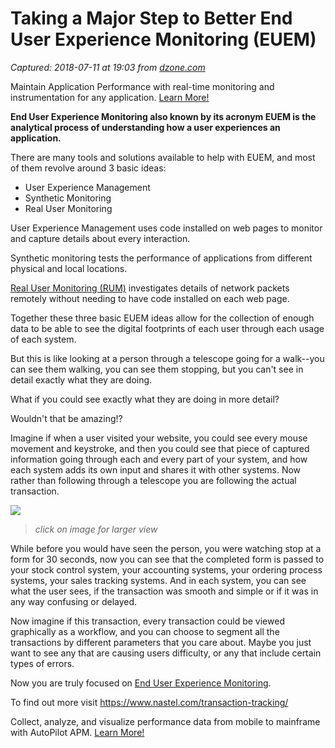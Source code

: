 # Taking a Major Step to Better End User Experience Monitoring (EUEM)

_Captured: 2018-07-11 at 19:03 from [dzone.com](https://dzone.com/articles/taking-a-major-step-to-better-end-user-experience?edition=386198&utm_source=Daily%20Digest&utm_medium=email&utm_campaign=Daily%20Digest%202018-07-11)_

Maintain Application Performance with real-time monitoring and instrumentation for any application. [Learn More!](https://dzone.com/go?i=281422&u=https%3A%2F%2Fwww.nastel.com%2Fapplication-performance-monitoring%2F%3Futm_source%3DDZone%26utm_medium%3DPrePostRoll%26utm_campaign%3DDZone2018%2520for%2520all%2520pre%2Fpost-roll%2520text%2520ads%3A)

**End User Experience Monitoring also known by its acronym EUEM is the analytical process of understanding how a user experiences an application.**

There are many tools and solutions available to help with EUEM, and most of them revolve around 3 basic ideas:

  * User Experience Management
  * Synthetic Monitoring
  * Real User Monitoring

User Experience Management uses code installed on web pages to monitor and capture details about every interaction.

Synthetic monitoring tests the performance of applications from different physical and local locations.

[Real User Monitoring (RUM)](https://www.nastel.com/tech/end-user-experience-monitoring/) investigates details of network packets remotely without needing to have code installed on each web page.

Together these three basic EUEM ideas allow for the collection of enough data to be able to see the digital footprints of each user through each usage of each system.

But this is like looking at a person through a telescope going for a walk--you can see them walking, you can see them stopping, but you can't see in detail exactly what they are doing.

What if you could see exactly what they are doing in more detail?

Wouldn't that be amazing!?

Imagine if when a user visited your website, you could see every mouse movement and keystroke, and then you could see that piece of captured information going through each and every part of your system, and how each system adds its own input and shares it with other systems. Now rather than following through a telescope you are following the actual transaction.

![](https://www.nastel.com/wp-content/uploads/screenshot_end-user-monitoring-1024x317.png)

> _click on image for larger view_

While before you would have seen the person, you were watching stop at a form for 30 seconds, now you can see that the completed form is passed to your stock control system, your accounting systems, your ordering process systems, your sales tracking systems. And in each system, you can see what the user sees, if the transaction was smooth and simple or if it was in any way confusing or delayed.

Now imagine if this transaction, every transaction could be viewed graphically as a workflow, and you can choose to segment all the transactions by different parameters that you care about. Maybe you just want to see any that are causing users difficulty, or any that include certain types of errors.

Now you are truly focused on [End User Experience Monitoring](https://www.nastel.com/tech/end-user-experience-monitoring/).

To find out more visit <https://www.nastel.com/transaction-tracking/>

Collect, analyze, and visualize performance data from mobile to mainframe with AutoPilot APM. [Learn More!](https://dzone.com/go?i=281423&u=https%3A%2F%2Fwww.nastel.com%2Fapplication-performance-monitoring%2F%3Futm_source%3DDZone%26utm_medium%3DPrePostRoll%26utm_campaign%3DDZone2018%252520for%252520all%252520pre%2Fpost-roll%252520text%252520ads%3A)
